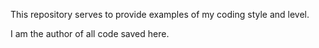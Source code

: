 This repository serves to provide examples of my coding style and level.

I am the author of all code saved here.
